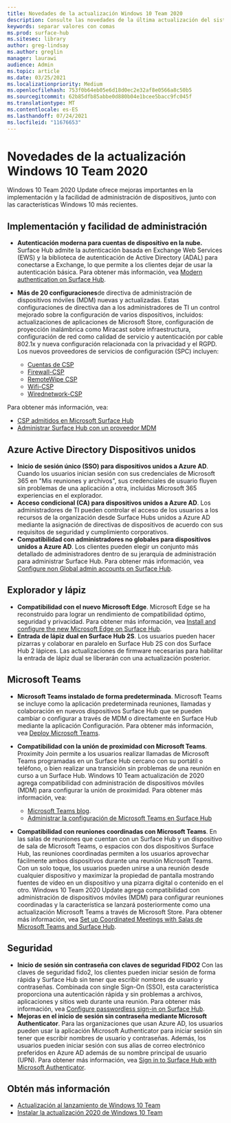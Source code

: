 ```yaml
---
title: Novedades de la actualización Windows 10 Team 2020
description: Consulte las novedades de la última actualización del sistema operativo Surface Hub, Windows 10 Team 2020 Update.
keywords: separar valores con comas
ms.prod: surface-hub
ms.sitesec: library
author: greg-lindsay
ms.author: greglin
manager: laurawi
audience: Admin
ms.topic: article
ms.date: 03/25/2021
ms.localizationpriority: Medium
ms.openlocfilehash: 753f0b64eb05e6d18d0ec2e32af8e0566a8c50b5
ms.sourcegitcommit: 62b85dfb85abbe0d880b04e1bcee5bacc9fc045f
ms.translationtype: MT
ms.contentlocale: es-ES
ms.lasthandoff: 07/24/2021
ms.locfileid: "11676653"
---
```

# <a name="whats-new-in-windows-10-team-2020-update"></a>Novedades de la actualización Windows 10 Team 2020

Windows 10 Team 2020 Update ofrece mejoras importantes en la implementación y la facilidad de administración de dispositivos, junto con las características Windows 10 más recientes.

##  <a name="deployment-and-manageability"></a>Implementación y facilidad de administración

- **Autenticación moderna para cuentas de dispositivo en la nube.** Surface Hub admite la autenticación basada en Exchange Web Services (EWS) y la biblioteca de autenticación de Active Directory (ADAL) para conectarse a Exchange, lo que permite a los clientes dejar de usar la autenticación básica. Para obtener más información, vea [Modern authentication on Surface Hub](surface-hub-modern-auth.md).
- **Más de 20 configuraciones**de directiva de administración de dispositivos móviles (MDM) nuevas y actualizadas.  Estas configuraciones de directiva dan a los administradores de TI un control mejorado sobre la configuración de varios dispositivos, incluidos: actualizaciones de aplicaciones de Microsoft Store, configuración de proyección inalámbrica como Miracast sobre infraestructura, configuración de red como calidad de servicio y autenticación por cable 802.1x y nueva configuración relacionada con la privacidad y el RGPD. Los nuevos proveedores de servicios de configuración (SPC) incluyen: 

  - [Cuentas de CSP](/windows/client-management/mdm/accounts-csp) 
  - [Firewall-CSP](/windows/client-management/mdm/firewall-csp) 
  - [RemoteWipe CSP](/windows/client-management/mdm/remotewipe-csp) 
  - [Wifi-CSP](/windows/client-management/mdm/wifi-csp) 
  - [Wirednetwork-CSP](/windows/client-management/mdm/wirednetwork-csp) 

Para obtener más información, vea: 
- [CSP admitidos en Microsoft Surface Hub](/windows/client-management/mdm/configuration-service-provider-reference#surfacehubcspsupport)
- [Administrar Surface Hub con un proveedor MDM](manage-settings-with-mdm-for-surface-hub.md)


##  <a name="azure-active-directory-joined-devices"></a>Azure Active Directory Dispositivos unidos

- **Inicio de sesión único (SSO) para dispositivos unidos a Azure AD**. Cuando los usuarios inician sesión con sus credenciales de Microsoft 365 en "Mis reuniones y archivos", sus credenciales de usuario fluyen sin problemas de una aplicación a otra, incluidas Microsoft 365 experiencias en el explorador.
- **Acceso condicional (CA) para dispositivos unidos a Azure AD**. Los administradores de TI pueden controlar el acceso de los usuarios a los recursos de la organización desde Surface Hubs unidos a Azure AD mediante la asignación de directivas de dispositivos de acuerdo con sus requisitos de seguridad y cumplimiento corporativos.
- **Compatibilidad con administradores no globales para dispositivos unidos a Azure AD**. Los clientes pueden elegir un conjunto más detallado de administradores dentro de su jerarquía de administración para administrar Surface Hub. Para obtener más información, vea [Configure non Global admin accounts on Surface Hub](surface-hub-2s-nonglobal-admin.md).


## <a name="browser-and-pen"></a>Explorador y lápiz

- **Compatibilidad con el nuevo Microsoft Edge**. Microsoft Edge se ha reconstruido para lograr un rendimiento de compatibilidad óptimo, seguridad y privacidad. Para obtener más información, vea [Install and configure the new Microsoft Edge on Surface Hub](surface-hub-install-chromium-edge.md).
- **Entrada de lápiz dual en Surface Hub 2S**.   Los usuarios pueden hacer pizarras y colaborar en paralelo en Surface Hub 2S con dos Surface Hub 2 lápices. Las actualizaciones de firmware necesarias para habilitar la entrada de lápiz dual se liberarán con una actualización posterior.

## <a name="microsoft-teams"></a>Microsoft Teams  

- **Microsoft Teams instalado de forma predeterminada**.        Microsoft Teams se incluye como la aplicación predeterminada reuniones, llamadas y colaboración en nuevos dispositivos Surface Hub que se pueden cambiar o configurar a través de MDM o directamente en Surface Hub mediante la aplicación Configuración. Para obtener más información, vea [Deploy Microsoft Teams](/MicrosoftTeams/teams-surface-hub).
- **Compatibilidad con la unión de proximidad con Microsoft Teams**.  Proximity Join permite a los usuarios realizar llamadas de Microsoft Teams programadas en un Surface Hub cercano con su portátil o teléfono, o bien realizar una transición sin problemas de una reunión en curso a un Surface Hub. Windows 10 Team actualización de 2020 agrega compatibilidad con administración de dispositivos móviles (MDM) para configurar la unión de proximidad. Para obtener más información, vea: 

  - [Microsoft Teams blog](https://techcommunity.microsoft.com/t5/microsoft-teams-blog/microsoft-teams-devices-for-shared-spaces-july-and-august-update/ba-p/1604833). 
  - [Administrar la configuración de Microsoft Teams en Surface Hub](/MicrosoftTeams/rooms/surface-hub-manage-config)

- **Compatibilidad con reuniones coordinadas con Microsoft Teams**. En las salas de reuniones que cuentan con un Surface Hub y un dispositivo de sala de Microsoft Teams, o espacios con dos dispositivos Surface Hub, las reuniones coordinadas permiten a los usuarios aprovechar fácilmente ambos dispositivos durante una reunión Microsoft Teams. Con un solo toque, los usuarios pueden unirse a una reunión desde cualquier dispositivo y maximizar la propiedad de pantalla mostrando fuentes de vídeo en un dispositivo y una pizarra digital o contenido en el otro. Windows 10 Team 2020 Update agrega compatibilidad con administración de dispositivos móviles (MDM) para configurar reuniones coordinadas y la característica se lanzará posteriormente como una actualización Microsoft Teams a través de Microsoft Store. Para obtener más información, vea [Set up Coordinated Meetings with Salas de Microsoft Teams and Surface Hub](/MicrosoftTeams/rooms/coordinated-meetings).

## <a name="security"></a>Seguridad

- **Inicio de sesión sin contraseña con claves de seguridad FIDO2**     Con las claves de seguridad fido2, los clientes pueden iniciar sesión de forma rápida y Surface Hub sin tener que escribir nombres de usuario y contraseñas. Combinada con single Sign-On (SSO), esta característica proporciona una autenticación rápida y sin problemas a archivos, aplicaciones y sitios web durante una reunión. Para obtener más información, vea [Configure passwordless sign-in on Surface Hub](surface-hub-2s-phone-authenticate.md).
- **Mejoras en el inicio de sesión sin contraseña mediante Microsoft Authenticator**.  Para las organizaciones que usan Azure AD, los usuarios pueden usar la aplicación Microsoft Authenticator para iniciar sesión sin tener que escribir nombres de usuario y contraseñas. Además, los usuarios pueden iniciar sesión con sus alias de correo electrónico preferidos en Azure AD además de su nombre principal de usuario (UPN). Para obtener más información, vea [Sign in to Surface Hub with Microsoft Authenticator](surface-hub-authenticator-app.md).


## <a name="learn-more"></a>Obtén más información

- [Actualización al lanzamiento de Windows 10 Team](https://techcommunity.microsoft.com/t5/surface-it-pro-blog/update-to-the-windows-10-team-rollout/ba-p/1669655)
- [Instalar la actualización 2020 de Windows 10 Team](surface-hub-2020-update.md)  
 
